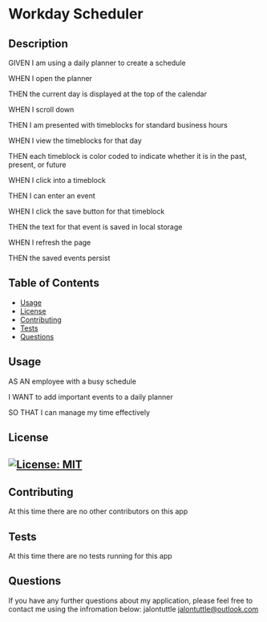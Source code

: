 # Workday Scheduler
  
  ## Description
  GIVEN I am using a daily planner to create a schedule
  
  WHEN I open the planner
  
  THEN the current day is displayed at the top of the calendar
  
  WHEN I scroll down
  
  THEN I am presented with timeblocks for standard business hours
  
  WHEN I view the timeblocks for that day
  
  THEN each timeblock is color coded to indicate whether it is in the past, present, 
  or future
  
  WHEN I click into a timeblock
  
  THEN I can enter an event
  
  WHEN I click the save button for that timeblock
  
  THEN the text for that event is saved in local storage
  
  WHEN I refresh the page
  
  THEN the saved events persist
  
  ## Table of Contents
  - [Usage](#usage)
  - [License](#license)
  - [Contributing](#contributing)
  - [Tests](#tests)
  - [Questions](#questions)
  
  ## Usage
  AS AN employee with a busy schedule
  
  I WANT to add important events to a daily planner
  
  SO THAT I can manage my time effectively
  
  ## License
  [![License: MIT](https://img.shields.io/badge/License-MIT-yellow.svg)](https://opensource.org/licenses/MIT)
  ---
  ## Contributing 
  At this time there are no other contributors on this app
  
  ## Tests
  At this time there are no tests running for this app
 
  ## Questions
  If you have any further questions about my application, please feel free to contact me using the infromation below:
  jalontuttle
  jalontuttle@outlook.com
